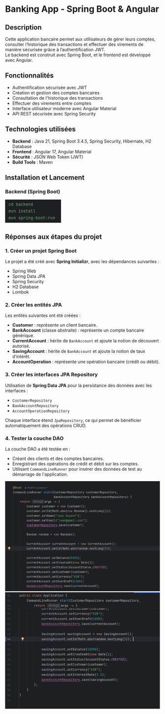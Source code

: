 # Banking App - Spring Boot & Angular

## Description
Cette application bancaire permet aux utilisateurs de gérer leurs comptes, consulter l’historique des transactions et effectuer des virements de manière sécurisée grâce à l’authentification JWT.  
Le backend est construit avec Spring Boot, et le frontend est développé avec Angular.

## Fonctionnalités
- Authentification sécurisée avec JWT
- Création et gestion des comptes bancaires
- Consultation de l'historique des transactions
- Effectuer des virements entre comptes
- Interface utilisateur moderne avec Angular Material
- API REST sécurisée avec Spring Security

## Technologies utilisées
- **Backend** : Java 21, Spring Boot 3.4.5, Spring Security, Hibernate, H2 Database
- **Frontend** : Angular 17, Angular Material
- **Sécurité** : JSON Web Token (JWT)
- **Build Tools** : Maven

## Installation et Lancement

### Backend (Spring Boot)

![img.png](img.png)


## Réponses aux étapes du projet

### 1. Créer un projet Spring Boot
Le projet a été créé avec **Spring Initializr**, avec les dépendances suivantes :
- Spring Web
- Spring Data JPA
- Spring Security
- H2 Database
- Lombok

### 2. Créer les entités JPA
Les entités suivantes ont été créées :
- **Customer** : représente un client bancaire.
- **BankAccount** (classe abstraite) : représente un compte bancaire générique.
- **CurrentAccount** : hérite de `BankAccount` et ajoute la notion de découvert autorisé.
- **SavingAccount** : hérite de `BankAccount` et ajoute la notion de taux d’intérêt.
- **AccountOperation** : représente une opération bancaire (crédit ou débit).

### 3. Créer les interfaces JPA Repository
Utilisation de **Spring Data JPA** pour la persistance des données avec les interfaces :
- `CustomerRepository`
- `BankAccountRepository`
- `AccountOperationRepository`

Chaque interface étend `JpaRepository`, ce qui permet de bénéficier automatiquement des opérations CRUD.

### 4. Tester la couche DAO
La couche DAO a été testée en :
- Créant des clients et des comptes bancaires.
- Enregistrant des opérations de crédit et débit sur les comptes.
- Utilisant `CommandLineRunner` pour insérer des données de test au démarrage de l'application.

![img_1.png](img_1.png)
![img_2.png](img_2.png)
